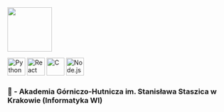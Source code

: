 <img src="https://leet-code-banner.vercel.app/api/svg/bkrol000?scale=0.2" width="100" />

<p>
  <img src="https://cdn.jsdelivr.net/gh/devicons/devicon/icons/python/python-original.svg" alt="Python" width="40"/>
  <img src="https://cdn.jsdelivr.net/gh/devicons/devicon/icons/react/react-original.svg" alt="React" width="40"/>
  <img src="https://cdn.jsdelivr.net/gh/devicons/devicon/icons/c/c-original.svg" alt="C" width="40"/>
  <img src="https://cdn.jsdelivr.net/gh/devicons/devicon/icons/nodejs/nodejs-original.svg" alt="Node.js" width="40"/>
</p>

### **🏫 - Akademia Górniczo-Hutnicza im. Stanisława Staszica w Krakowie (Informatyka WI)**
